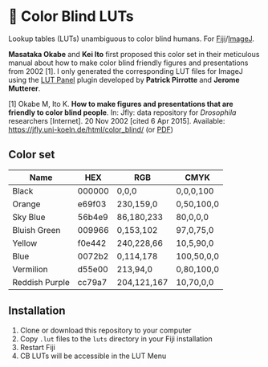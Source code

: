 # :rainbow: Color Blind LUTs

Lookup tables (LUTs) unambiguous to color blind humans. For [Fiji](https://fiji.sc/)/[ImageJ](https://imagej.github.io/).

**Masataka Okabe** and **Kei Ito** first proposed this color set in their meticulous manual about how to make color blind friendly figures and presentations from 2002 [1].
I only generated the corresponding LUT files for ImageJ using the [LUT Panel](http://rsb.info.nih.gov/ij/plugins/lut-panel.html) plugin developed by **Patrick Pirrotte** and **Jerome Mutterer**.

[1] Okabe M, Ito K. **How to make figures and presentations that are friendly to color blind people**. In: Jfly: data repository for *Drosophila* researchers [Internet]. 20 Nov 2002 [cited 6 Apr 2015]. Available: https://jfly.uni-koeln.de/html/color_blind/ (or [PDF](https://jfly.uni-koeln.de/html/manuals/pdf/color_blind.pdf))

## Color set

| Name           | HEX    | RGB         | CMYK       |
| -------------- | ------ | ----------- | ---------- |
| Black          | 000000 | 0,0,0       | 0,0,0,100  |
| Orange         | e69f03 | 230,159,0   | 0,50,100,0 |
| Sky Blue       | 56b4e9 | 86,180,233  | 80,0,0,0   |
| Bluish Green   | 009966 | 0,153,102   | 97,0,75,0  |
| Yellow         | f0e442 | 240,228,66  | 10,5,90,0  |
| Blue           | 0072b2 | 0,114,178   | 100,50,0,0 |
| Vermilion      | d55e00 | 213,94,0    | 0,80,100,0 |
| Reddish Purple | cc79a7 | 204,121,167 | 10,70,0,0  |

## Installation

1. Clone or download this repository to your computer
2. Copy `.lut` files to the `luts` directory in your Fiji installation
3. Restart Fiji
4. CB LUTs will be accessible in the LUT Menu

